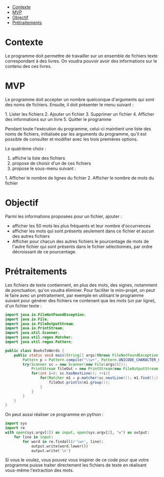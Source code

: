 - [Contexte](#org2602fda)
- [MVP](#org067d6e3)
- [Objectif](#orgeb6e119)
- [Prétraitements](#org906660d)



<a id="org2602fda"></a>

# Contexte

Le programme doit permettre de travailler sur un ensemble de fichiers texte correspondant à des livres. On voudra pouvoir avoir des informations sur le contenu des ces livres.


<a id="org067d6e3"></a>

# MVP

Le programme doit accepter un nombre quelconque d'arguments qui sont des noms de fichiers. Ensuite, il doit présenter le menu suivant :

<div class="VERBATIM">
1.  Lister les fichiers
2.  Ajouter un fichier
3.  Supprimer un fichier
4.  Afficher des informations sur un livre
5.  Quitter le programme

</div>

Pendant toute l'exécution du programme, celui-ci maintient une liste des noms de fichiers, initialisée par les arguments du programme, qu'il est possible de consulter et modifier avec les trois premières options.

Le quatrième choix :

1.  affiche la liste des fichiers
2.  propose de choisir d'un de ces fichiers
3.  propose le sous-menu suivant :

<div class="VERBATIM">
1.  Afficher le nombre de lignes du fichier
2.  Afficher le nombre de mots du fichier

</div>


<a id="orgeb6e119"></a>

# Objectif

Parmi les informations proposées pour un fichier, ajouter :

-   afficher les 50 mots les plus fréquents et leur nombre d'occurrences
-   afficher les mots qui sont présents seulement dans ce fichier et aucun des autres fichiers
-   Afficher pour chacun des autres fichiers le pourcentage de mots de l'autre fichier qui sont présents dans le fichier sélectionnés, par ordre décroissant de ce pourcentage.


<a id="org906660d"></a>

# Prétraitements

Les fichiers de texte contiennent, en plus des mots, des signes, notamment de ponctuation, qu'on voudra éliminer. Pour faciliter le mini-projet, on peut le faire avec un prétraitement, par exemple en utilisant le programme suivant pour générer des fichiers ne contenant que les mots (un par ligne), d'un fichier texte :

```java
import java.io.FileNotFoundException;
import java.io.File;
import java.io.FileOutputStream;
import java.io.PrintStream;
import java.util.Scanner;
import java.util.regex.Matcher;
import java.util.regex.Pattern;

public class BooksToWords {
    public static void main(String[] args)throws FileNotFoundException {
        Pattern p = Pattern.compile("\\w+", Pattern.UNICODE_CHARACTER_CLASS);
        try(Scanner sc = new Scanner(new File(args[0]));
            PrintStream fileOut = new PrintStream(new FileOutputStream(args[1]))){
            for(int i=0; sc.hasNextLine(); ++i){
                for(Matcher m1 = p.matcher(sc.nextLine()); m1.find();) {
                    fileOut.println(m1.group());
                }
            }
        }
    }
}
```

On peut aussi réaliser ce programme en python :

```python
import sys
import re
with open(sys.argv[1]) as input, open(sys.argv[2], "w") as output:
    for line in input:
        for word in re.findall(r'\w+', line):
            output.write(word.lower())
            output.write('\n')
```

Si vous le voulez, vous pouvez vous inspirer de ce code pour que votre programme puisse traiter directement les fichiers de texte en réalisant vous-même l'extraction des mots.
